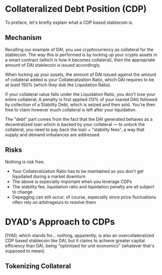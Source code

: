 # Collateralized Debt Position (CDP)

To preface, let's briefly explain what a CDP based stablecoin is.

## Mechanism

Recalling our example of DAI, you use cryptocurrency as collateral for the stablecoin. The way this is performed is by locking up your crypto assets in a smart contract (which is how it becomes collateral), then the appropriate amount of DAI stablecoin is issued accordingly. 

When locking up your assets, the amount of DAI issued against the amount of collateral added is your Collateralization Ratio, which DAI requires to be _at least_ 150% (which they dub the Liquidation Ratio). 

If your collateral value falls under the Liquidation Ratio, you don't lose your entire collateral; A penalty is first applied (13% of your loaned DAI) followed by collection of a Stability Debt, which is seized and then sold. You're then free to claim however much collateral is left after your liquidation.

The "debt" part comes from the fact that the DAI generated behaves as a decentralized loan which is backed by your collateral — to unlock the collateral, you need to pay back the loan + "stability fees", a way that supply and demand imbalances are addressed. 

## Risks

Nothing is risk free. 
- Your Collateralization Ratio has to be maintained so you don't get liquidated during a market downturn
- The above is especially important when you leverage CDPs
- The stability fee, liquidation ratio and liquidation penalty are all subject to change
- Depegging can still occur, of course, especially since price fluctuations often rely on arbitrageurs to resolve them

# DYAD's Approach to CDPs

DYAD, which stands for... nothing, apparently, is also an overcollateralized CDP based stablecoin like DAI, but it claims to achieve greater capital efficiency than DAI, being "optimized for unit economics" (whatever that's supposed to mean).

## Tokenizing Collateral 

